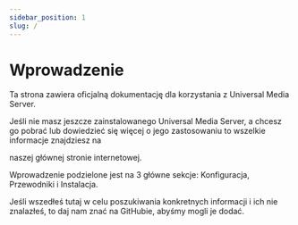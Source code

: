 ```yaml
---
sidebar_position: 1
slug: /
---
```


# Wprowadzenie

Ta strona zawiera oficjalną dokumentację dla korzystania z Universal Media Server.

Jeśli nie masz jeszcze zainstalowanego Universal Media Server, a chcesz go pobrać lub dowiedzieć się więcej o jego zastosowaniu to wszelkie informacje znajdziesz na

naszej głównej stronie internetowej.</p> 

Wprowadzenie podzielone jest na 3 główne sekcje: Konfiguracja, Przewodniki i Instalacja.

Jeśli wszedłeś tutaj w celu poszukiwania konkretnych informacji i ich nie znalazłeś, to daj nam znać na GitHubie, abyśmy mogli je dodać.
